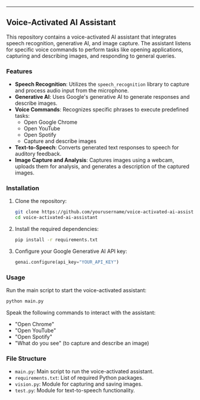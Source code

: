 

---

## Voice-Activated AI Assistant

This repository contains a voice-activated AI assistant that integrates speech recognition, generative AI, and image capture. The assistant listens for specific voice commands to perform tasks like opening applications, capturing and describing images, and responding to general queries.

### Features

- **Speech Recognition**: Utilizes the `speech_recognition` library to capture and process audio input from the microphone.
- **Generative AI**: Uses Google's generative AI to generate responses and describe images.
- **Voice Commands**: Recognizes specific phrases to execute predefined tasks:
  - Open Google Chrome
  - Open YouTube
  - Open Spotify
  - Capture and describe images
- **Text-to-Speech**: Converts generated text responses to speech for auditory feedback.
- **Image Capture and Analysis**: Captures images using a webcam, uploads them for analysis, and generates a description of the captured images.

### Installation

1. Clone the repository:
    ```bash
    git clone https://github.com/yourusername/voice-activated-ai-assistant.git
    cd voice-activated-ai-assistant
    ```

2. Install the required dependencies:
    ```bash
    pip install -r requirements.txt
    ```

3. Configure your Google Generative AI API key:
    ```python
    genai.configure(api_key="YOUR_API_KEY")
    ```

### Usage

Run the main script to start the voice-activated assistant:
```bash
python main.py
```

Speak the following commands to interact with the assistant:
- "Open Chrome"
- "Open YouTube"
- "Open Spotify"
- "What do you see" (to capture and describe an image)

### File Structure

- `main.py`: Main script to run the voice-activated assistant.
- `requirements.txt`: List of required Python packages.
- `vision.py`: Module for capturing and saving images.
- `test.py`: Module for text-to-speech functionality.




